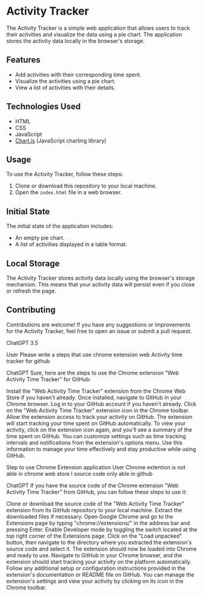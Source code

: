 # Activity Tracker

The Activity Tracker is a simple web application that allows users to track their activities and visualize the data using a pie chart. The application stores the activity data locally in the browser's storage.

## Features

- Add activities with their corresponding time spent.
- Visualize the activities using a pie chart.
- View a list of activities with their details.

## Technologies Used

- HTML
- CSS
- JavaScript
- [Chart.js](https://www.chartjs.org/) (JavaScript charting library)

## Usage

To use the Activity Tracker, follow these steps:

1. Clone or download this repository to your local machine.
2. Open the `index.html` file in a web browser.

## Initial State

The initial state of the application includes:

- An empty pie chart.
- A list of activities displayed in a table format.

## Local Storage

The Activity Tracker stores activity data locally using the browser's storage mechanism. This means that your activity data will persist even if you close or refresh the page.

## Contributing

Contributions are welcome! If you have any suggestions or improvements for the Activity Tracker, feel free to open an issue or submit a pull request.

ChatGPT 3.5

User
Please write a steps that use chrome extension web Activity time tracker for github

ChatGPT
Sure, here are the steps to use the Chrome extension "Web Activity Time Tracker" for GitHub:

Install the "Web Activity Time Tracker" extension from the Chrome Web Store if you haven't already.
Once installed, navigate to GitHub in your Chrome browser.
Log in to your GitHub account if you haven't already.
Click on the "Web Activity Time Tracker" extension icon in the Chrome toolbar.
Allow the extension access to track your activity on GitHub.
The extension will start tracking your time spent on GitHub automatically.
To view your activity, click on the extension icon again, and you'll see a summary of the time spent on GitHub.
You can customize settings such as time tracking intervals and notifications from the extension's options menu.
Use this information to manage your time effectively and stay productive while using GitHub.


Step to use Chrome Extension application 
User
Chrome extention is not able in chrome web store I source code only able in github 

ChatGPT
If you have the source code of the Chrome extension "Web Activity Time Tracker" from GitHub, you can follow these steps to use it:

Clone or download the source code of the "Web Activity Time Tracker" extension from its GitHub repository to your local machine.
Extract the downloaded files if necessary.
Open Google Chrome and go to the Extensions page by typing "chrome://extensions/" in the address bar and pressing Enter.
Enable Developer mode by toggling the switch located at the top right corner of the Extensions page.
Click on the "Load unpacked" button, then navigate to the directory where you extracted the extension's source code and select it.
The extension should now be loaded into Chrome and ready to use.
Navigate to GitHub in your Chrome browser, and the extension should start tracking your activity on the platform automatically.
Follow any additional setup or configuration instructions provided in the extension's documentation or README file on GitHub.
You can manage the extension's settings and view your activity by clicking on its icon in the Chrome toolbar.
